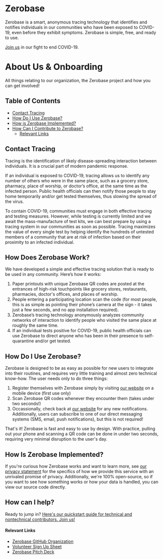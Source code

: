 # Zerobase
Zerobase is a smart, anonymous tracing technology that identifies and notifies individuals in our communities who have been exposed to 
COVID-19, even before they exhibit symptoms. Zerobase is simple, free, and ready to use.

[Join us](https://tinyurl.com/zerobase-volunteer) in our fight to end COVID-19.

# About Us & Onboarding
All things relating to our organization, the Zerobase project and how you can get involved!

## Table of Contents
* [Contact Tracing](#contact-tracing)
* [How Do I Use Zerobase?](#how-do-i-use-zerobase)
* [How is Zerobase Implemented?](#how-is-zerobase-implemented)
* [How Can I Contribute to Zerobase?](#how-can-i-contribute-to-zerobase)
    * [Relevant Links](#relevant-links)



## Contact Tracing
Tracing is the identification of likely disease-spreading interaction between individuals. It is a crucial part of modern pandemic 
response.

If an individual is exposed to COVID-19, tracing allows us to identify any number of others who were in the same place, such as a 
grocery store, pharmacy, place of worship, or doctor’s office, at the same time as the infected person. Public health officials can then 
notify those people to stay home temporarily and/or get tested themselves, thus slowing the spread of the virus.

To contain COVID-19, communities must engage in both effective tracing and testing measures. However, while testing is currently limited 
and we await the mass-manufacture of test kits, we can best prepare by using a tracing system in our communities as soon as possible. 
Tracing maximizes the value of every single test by helping identify the hundreds of untested members of a community that are at risk of 
infection based on their proximity to an infected individual.

## How Does Zerobase Work?

We have developed a simple and effective tracing solution that is ready to be used in any community. Here’s how it works:

1. Paper printouts with unique Zerobase QR codes are posted at the entrances of high-risk touchpoints like grocery stores, restaurants, pharmacies, doctor's offices, and places of worship.
2. People entering a participating location scan the code (for most people, this is as simple as pointing their phone’s camera at the sign - it takes just a few seconds, and no app installation required). 
3. Zerobase’s tracing technology anonymously analyzes community networks of interaction to identify people who visited the same place at roughly the same time. 
4. If an individual tests positive for COVID-19, public health officials can use Zerobase to direct anyone who has been in their presence to self-quarantine and/or get tested.


## How Do I Use Zerobase?
Zerobase is designed to be as easy as possible for new users to integrate into their routines, and requires very little training and
almost zero technical know-how. The user needs only to do three things:

1. Register themselves with Zerobase simply by visiting [our website](https://zerobase.io) on a mobile device (first use only)
2. Scan Zerobase QR codes whenever they encounter them (takes under two seconds!)
3. Occassionally, check back at [our website](https://zerobase.io) for any new notifications. Additionally, users can subscribe to one
of our direct messaging systems (SMS, email, push notifications), but this is not required!

That's it! Zerobase is fast and easy to use by design. With practice, pulling out your phone and scanning a QR code can be done in under
two seconds, requiring very minimal disruption to the user's day.

## How Is Zerobase Implemented?
If you're curious how Zerobase works and want to learn more, see [our privacy statement](./PRIVACY.md) for the specifics of how we 
provide this service with an unrivaled promise of privacy. Additionally, we're 100% open-source, so if you want to see how something 
works or how your data is handled, you can view our source code directly.

## How can I help?
Ready to jump in? [Here's our quickstart guide for technical and nontechnical contributors. Join us!](./CONTRIBUTING.md)

#### Relevant Links
* [Zerobase GitHub Organization](https://github.com/zerobase-io)
* [Volunteer Sign Up Sheet](https://tinyurl.com/zerobase-volunteer)
* [Zerobase Pitch Deck](https://github.com/zerobase-io/About-Us-Onboarding/blob/master/zerobase-pitch.pdf)

